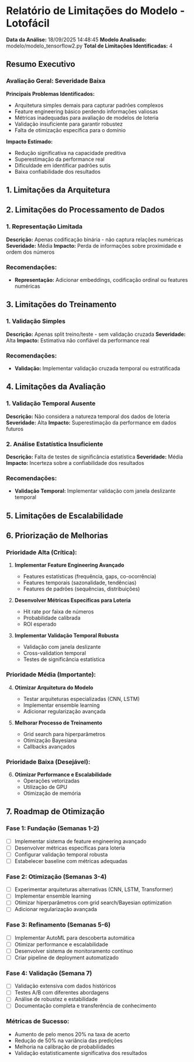 # Relatório de Limitações do Modelo - Lotofácil

**Data da Análise:** 18/09/2025 14:48:45
**Modelo Analisado:** modelo/modelo_tensorflow2.py
**Total de Limitações Identificadas:** 4

## Resumo Executivo

### Avaliação Geral: Severidade Baixa

**Principais Problemas Identificados:**
- Arquitetura simples demais para capturar padrões complexos
- Feature engineering básico perdendo informações valiosas
- Métricas inadequadas para avaliação de modelos de loteria
- Validação insuficiente para garantir robustez
- Falta de otimização específica para o domínio

**Impacto Estimado:**
- Redução significativa na capacidade preditiva
- Superestimação da performance real
- Dificuldade em identificar padrões sutis
- Baixa confiabilidade dos resultados

## 1. Limitações da Arquitetura


## 2. Limitações do Processamento de Dados

### 1. Representação Limitada
**Descrição:** Apenas codificação binária - não captura relações numéricas
**Severidade:** Média
**Impacto:** Perda de informações sobre proximidade e ordem dos números

### Recomendações:
- **Representação:** Adicionar embeddings, codificação ordinal ou features numéricas

## 3. Limitações do Treinamento

### 1. Validação Simples
**Descrição:** Apenas split treino/teste - sem validação cruzada
**Severidade:** Alta
**Impacto:** Estimativa não confiável da performance real

### Recomendações:
- **Validação:** Implementar validação cruzada temporal ou estratificada

## 4. Limitações da Avaliação

### 1. Validação Temporal Ausente
**Descrição:** Não considera a natureza temporal dos dados de loteria
**Severidade:** Alta
**Impacto:** Superestimação da performance em dados futuros

### 2. Análise Estatística Insuficiente
**Descrição:** Falta de testes de significância estatística
**Severidade:** Média
**Impacto:** Incerteza sobre a confiabilidade dos resultados

### Recomendações:
- **Validação Temporal:** Implementar validação com janela deslizante temporal

## 5. Limitações de Escalabilidade


## 6. Priorização de Melhorias

### Prioridade Alta (Crítica):

1. **Implementar Feature Engineering Avançado**
   - Features estatísticas (frequência, gaps, co-ocorrência)
   - Features temporais (sazonalidade, tendências)
   - Features de padrões (sequências, distribuições)

2. **Desenvolver Métricas Específicas para Loteria**
   - Hit rate por faixa de números
   - Probabilidade calibrada
   - ROI esperado

3. **Implementar Validação Temporal Robusta**
   - Validação com janela deslizante
   - Cross-validation temporal
   - Testes de significância estatística

### Prioridade Média (Importante):

4. **Otimizar Arquitetura do Modelo**
   - Testar arquiteturas especializadas (CNN, LSTM)
   - Implementar ensemble learning
   - Adicionar regularização avançada

5. **Melhorar Processo de Treinamento**
   - Grid search para hiperparâmetros
   - Otimização Bayesiana
   - Callbacks avançados

### Prioridade Baixa (Desejável):

6. **Otimizar Performance e Escalabilidade**
   - Operações vetorizadas
   - Utilização de GPU
   - Otimização de memória

## 7. Roadmap de Otimização

### Fase 1: Fundação (Semanas 1-2)

- [ ] Implementar sistema de feature engineering avançado
- [ ] Desenvolver métricas específicas para loteria
- [ ] Configurar validação temporal robusta
- [ ] Estabelecer baseline com métricas adequadas

### Fase 2: Otimização (Semanas 3-4)

- [ ] Experimentar arquiteturas alternativas (CNN, LSTM, Transformer)
- [ ] Implementar ensemble learning
- [ ] Otimizar hiperparâmetros com grid search/Bayesian optimization
- [ ] Adicionar regularização avançada

### Fase 3: Refinamento (Semanas 5-6)

- [ ] Implementar AutoML para descoberta automática
- [ ] Otimizar performance e escalabilidade
- [ ] Desenvolver sistema de monitoramento contínuo
- [ ] Criar pipeline de deployment automatizado

### Fase 4: Validação (Semana 7)

- [ ] Validação extensiva com dados históricos
- [ ] Testes A/B com diferentes abordagens
- [ ] Análise de robustez e estabilidade
- [ ] Documentação completa e transferência de conhecimento

### Métricas de Sucesso:

- Aumento de pelo menos 20% na taxa de acerto
- Redução de 50% na variância das predições
- Melhoria na calibração de probabilidades
- Validação estatisticamente significativa dos resultados
